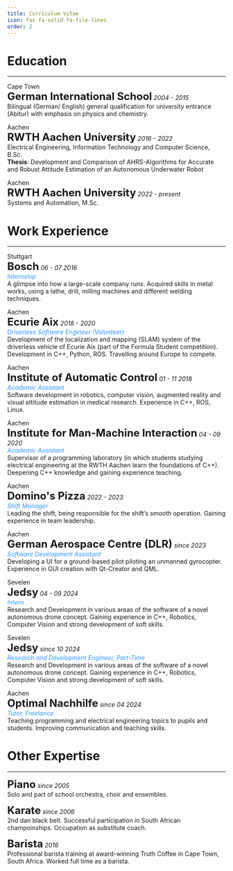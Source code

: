 ```yaml
---
title: Curriculum Vitae
icon: fas fa-solid fa-file-lines
order: 2
---
```

# <i class="fa-solid fa-graduation-cap"></i> Education 
---

<i class="fa-solid fa-location-dot"></i> Cape Town  
**<span style="font-size: x-large;">German International School</span>** 
*2004 - 2015*  
Bilingual (German/ English) general qualification for university entrance (Abitur) with emphasis on physics and chemistry.

<i class="fa-solid fa-location-dot"></i> Aachen  
**<span style="font-size: x-large;">RWTH Aachen University</span>** 
*2016 - 2022*  
Electrical Engineering, Information Technology and Computer Science, B.Sc.  
**Thesis**: Development and Comparison of AHRS-Algorithms for Accurate and Robust Attitude Estimation of an Autonomous Underwater Robot

<i class="fa-solid fa-location-dot"></i> Aachen  
**<span style="font-size: x-large;">RWTH Aachen University</span>** 
*2022 - present*  
Systems and Automation, M.Sc.

# <i class="fas fa-laptop"></i> Work Experience 
---

<i class="fa-solid fa-location-dot"></i> Stuttgart  
**<span style="font-size: x-large;">Bosch</span>** *06 - 07 2016*   
<span style="color:#3396FF;"> *Internship* </span>   
A glimpse into how a large-scale company runs. Acquired skills in metal works, using a lathe,
drill, milling machines and different welding techniques.

<i class="fa-solid fa-location-dot"></i> Aachen   
<a href="{% post_url 24-02-26-ecurie %}" style="text-decoration: none; color: inherit;">**<span style="font-size: x-large;">Ecurie Aix</span>**</a> *2018 - 2020*    
<span style="color:#3396FF;">*Driverless Software Engineer (Volunteer)*</span>  
Development of the localization and mapping (SLAM) system of the driverless vehicle of
Ecurie Aix (part of the Formula Student competition). Development in C++, Python, ROS.
Travelling around Europe to compete.     

<i class="fa-solid fa-location-dot"></i> Aachen   
**<span style="font-size: x-large;">Institute of Automatic Control</span>**  *01 - 11 2018*  
<span style="color:#3396FF;"> *Academic Assistant* </span>  
Software development in robotics, computer vision, augmented reality and visual attitude
estimation in medical research. Experience in C++, ROS, Linux.

<i class="fa-solid fa-location-dot"></i> Aachen   
**<span style="font-size: x-large;">Institute for Man-Machine Interaction</span>** *04 - 09 2020*  
<span style="color:#3396FF;"> *Academic Assistant* </span>  
Supervisor of a programming laboratory (in which students studying electrical engineering
at the RWTH Aachen learn the foundations of C++). Deepening C++ knowledge and gaining
experience teaching.

<i class="fa-solid fa-location-dot"></i> Aachen   
**<span style="font-size: x-large;">Domino's Pizza</span>**  *2022 - 2023*     
<span style="color:#3396FF;"> *Shift Manager* </span>   
Leading the shift, being responsible for the shift’s smooth operation. Gaining experience in
team leadership.

<i class="fa-solid fa-location-dot"></i> Aachen  
**<span style="font-size: x-large;">German Aerospace Centre (DLR)</span>**  *since 2023*   
<span style="color:#3396FF;"> *Software Development Assistant* </span>  
Developing a UI for a ground-based pilot piloting an unmanned gyrocopter. Experience in
GUI creation with Qt-Creator and QML.

<i class="fa-solid fa-location-dot"></i> Sevelen  
**<span style="font-size: x-large;">Jedsy</span>**  *04 - 09 2024*   
<span style="color:#3396FF;"> *Intern* </span>  
Research and Development in various areas of the software of a novel autonomous drone concept.
Gaining experience in C++, Robotics, Computer Vision and strong development of soft skills.

<i class="fa-solid fa-location-dot"></i> Sevelen  
**<span style="font-size: x-large;">Jedsy</span>**  *since 10 2024*   
<span style="color:#3396FF;"> *Research and Development Engineer, Part-Time* </span>  
Research and Development in various areas of the software of a novel autonomous drone concept.
Gaining experience in C++, Robotics, Computer Vision and strong development of soft skills.

<i class="fa-solid fa-location-dot"></i> Aachen  
**<span style="font-size: x-large;">Optimal Nachhilfe</span>**  *since 04 2024*   
<span style="color:#3396FF;"> *Tutor, Freelance* </span>  
Teaching programming and electrical engineering topics to pupils and students. 
Improving communication and teaching skills.  

# <i class="fa-solid fa-icons"></i> Other Expertise 
---

**<span style="font-size: x-large;">Piano</span>**  *since 2005*  
Solo and part of school orchestra, choir and ensembles.

**<span style="font-size: x-large;">Karate</span>**  *since 2006*  
2nd dan black belt. Successful participation in South African champoinships. Occupation as substitute coach.

**<span style="font-size: x-large;">Barista</span>**    *2016*  
Professional barista training at award-winning Truth Coffee in Cape Town, South Africa.
Worked full time as a barista.

